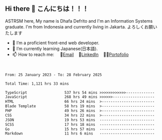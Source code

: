 ## Hi there 👋 こんにちは！！！
ASTRSM here, My name is Dhafa Defrito and I'm an Information Systems graduate. I'm from Indonesia and currently living in Jakarta. よろしくお願いたします

- 🔭 I’m a proficient front-end web developer.
- 🌱 I’m currently learning Japanese(日本語).
- 📫 How to reach me: &nbsp;&nbsp;&nbsp;&nbsp;📧[Email](ddefrito@gmail.com)&nbsp;&nbsp;&nbsp;&nbsp;💼[LinkedIn](https://www.linkedin.com/in/dhafa-defrita-rama-yudistira-9357a9229/)&nbsp;&nbsp;&nbsp;&nbsp;👨‍🎨[Portofolio](https://ddefrito.vercel.app/)
<br>
<!-- <p align="left">
<a href="https://github.com/ASTRSM">
  <img height="180em" src="https://github-readme-stats-eight-theta.vercel.app/api?username=ASTRSM&show_icons=true&theme=dracula&include_all_commits=true&count_private=true"/>
  <img height="180em" src="https://github-readme-stats-eight-theta.vercel.app/api/top-langs/?username=ASTRSM&layout=compact&langs_count=8&theme=dracula"/>
</a>
</p> -->

<!--START_SECTION:waka-->

```txt
From: 25 January 2023 - To: 28 February 2025

Total Time: 1,121 hrs 33 mins

TypeScript                 537 hrs 54 mins >>>>>>>>>>>>-------------   47.96 %
JavaScript                 268 hrs 49 mins >>>>>>-------------------   23.97 %
HTML                       66 hrs 24 mins  >------------------------   05.92 %
Blade Template             58 hrs 19 mins  >------------------------   05.20 %
PHP                        49 hrs 26 mins  >------------------------   04.41 %
CSS                        34 hrs 22 mins  >------------------------   03.07 %
JSON                       19 hrs 53 mins  -------------------------   01.77 %
SCSS                       17 hrs 18 mins  -------------------------   01.54 %
Go                         15 hrs 57 mins  -------------------------   01.42 %
Markdown                   11 hrs 6 mins   -------------------------   00.99 %
```

<!--END_SECTION:waka-->
